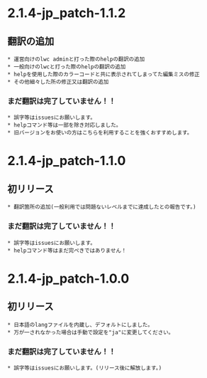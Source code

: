 # 2.1.4-jp_patch-1.1.2
## 翻訳の追加
    * 運営向けのlwc adminと打った際のhelpの翻訳の追加
    * 一般向けのlwcと打った際のhelpの翻訳の追加
    * helpを使用した際のカラーコードと共に表示されてしまってた編集ミスの修正
    * その他細々した所の修正又は翻訳の追加
### まだ翻訳は完了していません！！
    * 誤字等はissuesにお願いします。
    * helpコマンド等は一部を除き対応しました。
    * 旧バージョンをお使いの方はこちらを利用することを強くおすすめします。

# 2.1.4-jp_patch-1.1.0
## 初リリース
    * 翻訳箇所の追加(一般利用では問題ないレベルまでに達成したとの報告です。)
### まだ翻訳は完了していません！！
    * 誤字等はissuesにお願いします。
    * helpコマンド等はまだ完ぺきではありません！

# 2.1.4-jp_patch-1.0.0
## 初リリース
    * 日本語のlangファイルを内蔵し、デフォルトにしました。
    * 万が一されなかった場合は手動で設定を"ja"に変更してください。
### まだ翻訳は完了していません！！
    * 誤字等はissuesにお願いします。(リリース後に解放します。)